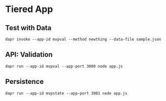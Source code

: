 # Tiered App

## Test with Data
```
dapr invoke --app-id mvpval --method newthing --data-file sample.json
```

## API: Validation
```
dapr run --app-id mvpval --app-port 3000 node app.js
```

## Persistence
```
dapr run --app-id mvpstate --app-port 3001 node app.js
```